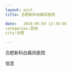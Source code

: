 ```yaml
--- 
layout: post 
title: 合肥新科白癜风医院

date:   2016-05-03 13:39:56 
categories:其他  
city:合肥
  
--- 
```

   
合肥新科白癜风医院

信息

